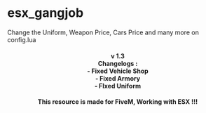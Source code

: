 # esx_gangjob
Change the Uniform, Weapon Price, Cars Price and many more on config.lua 

<h4 align="center">
	v 1.3  <br />
	Changelogs :  <br />
	- Fixed Vehicle Shop  <br />
	- Fixed Armory	 <br />
	- FIxed Uniform	 <br />
</h4>
<h4 align="center">
 This resource is made for FiveM, Working with ESX !!!
</h4>
